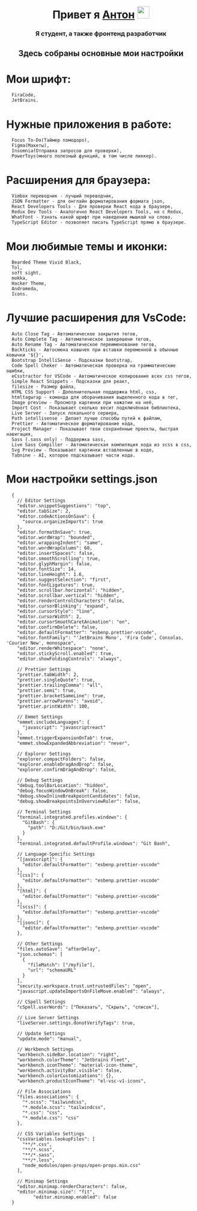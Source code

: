 <h1 align="center">Привет я <a href="#!" target="_blank">Антон</a> 
<img src="https://github.com/blackcater/blackcater/raw/main/images/Hi.gif" height="32"/></h1>
<h3 align="center">Я студент, а также фронтенд разработчик</h3>
<h2 align="center">Здесь собраны основные мои настройки</h3>


# Мои шрифт: 
      FiraCode,
      JetBrains.

# Нужные приложения в работе: 
      Focus To-Do(Таймер помодоро),
      Figma(Макеты),
      Insomnia(Отправка запросов для проверки),
      PowerToys(много полезный функций, в том числе пиккер).

# Расширения для браузера:
      Vimbox переводчик - лучший переводчик,
      JSON Formatter - для онглайн форматирования формата json,
      React Developers Tools - Для проверки React кода в браузере,
      Redux Dev Tools - Аналогично React Developers Tools, но с Redux,
      WhatFont - Узнать какой шрифт при наведении мышкой на слово.
      TypeScript Editor - позволяет писать TypeScript прямо в браузере.

# Мои любимые темы и иконки:
      Bearded Theme Vivid Black,
      Tol,
      soft sight,
      mokka,
      Hacker Theme,
      Andromeda,
      Icons.

# Лучшие расширения для VsCode: 
      Auto Close Tag - Автоматическое закрытия тегов,
      Auto Complete Tag - Автоматическое заверешени тегов,
      Auto Rename Tag - Автоматическое переименование тегов,
      Backticks - Автосмена ковычек при вставки переменной в обычные ковычки '${}',
      Bootstrap IntelliSense - Подсказки bootstrap,
      Code Spell Cheker - Автоматическая проверка на грамматические ошибки,
      eCsstractor for VSCode - Автоматическое копирование всех css тегов,
      Simple React Snippets - Подсказки для реакт,
      filesize - Размер файла,
      HTML CSS Support - Дополнительная поддержка html, css,
      htmltagwrap - команда для оборачивания выделенного кода в тег,
      Image preview - Просмотр картинки при нажатии на неё,
      Import Cost - Показывает сколько весит подключённая библиотека,
      Live Server - Запуск локального сервера,
      Path intellisense - Делает лучше способы путей к файлам,
      Prettier - Автоматическое форматирование кода,
      Project Manager - Показывает твои сохранённые проекты, быстрая навигация,
      Sass (.sass only) - Поддержка sass,
      Live Sass Compiller - Автоматическая компиляция кода из scss в css,
      Svg Preview - Показывает картинки вставленные в коде,
      Tabnine - AI, которое подсказывает части кода.

# Мои настройки settings.json
      {
        // Editor Settings
        "editor.snippetSuggestions": "top",
        "editor.tabSize": 2,
        "editor.codeActionsOnSave": {
          "source.organizeImports": true
        },
        "editor.formatOnSave": true,
        "editor.wordWrap": "bounded",
        "editor.wrappingIndent": "same",
        "editor.wordWrapColumn": 60,
        "editor.insertSpaces": false,
        "editor.smoothScrolling": true,
        "editor.glyphMargin": false,
        "editor.fontSize": 14,
        "editor.lineHeight": 1.6,
        "editor.suggestSelection": "first",
        "editor.fontLigatures": true,
        "editor.scrollbar.horizontal": "hidden",
        "editor.scrollbar.vertical": "hidden",
        "editor.renderControlCharacters": false,
        "editor.cursorBlinking": "expand",
        "editor.cursorStyle": "line",
        "editor.cursorWidth": 2,
        "editor.cursorSmoothCaretAnimation": "on",
        "editor.confirmDelete": false,
        "editor.defaultFormatter": "esbenp.prettier-vscode",
        "editor.fontFamily": "'JetBrains Mono', 'Fira Code', Consolas, 'Courier New', monospace",
        "editor.renderWhitespace": "none",
        "editor.stickyScroll.enabled": true,
        "editor.showFoldingControls": "always",
      
        // Prettier Settings
        "prettier.tabWidth": 2,
        "prettier.singleQuote": true,
        "prettier.trailingComma": "all",
        "prettier.semi": true,
        "prettier.bracketSameLine": true,
        "prettier.arrowParens": "avoid",
        "prettier.printWidth": 100,
      
        // Emmet Settings
        "emmet.includeLanguages": {
          "javascript": "javascriptreact"
        },
        "emmet.triggerExpansionOnTab": true,
        "emmet.showExpandedAbbreviation": "never",
      
        // Explorer Settings
        "explorer.compactFolders": false,
        "explorer.enableDragAndDrop": false,
        "explorer.confirmDragAndDrop": false,
      
        // Debug Settings
        "debug.toolBarLocation": "hidden",
        "debug.focusWindowOnBreak": false,
        "debug.showInlineBreakpointCandidates": false,
        "debug.showBreakpointsInOverviewRuler": false,
      
        // Terminal Settings
        "terminal.integrated.profiles.windows": {
          "GitBash": {
            "path": "D:/Git/bin/bash.exe"
          }
        },
        "terminal.integrated.defaultProfile.windows": "Git Bash",
      
        // Language-Specific Settings
        "[javascript]": {
          "editor.defaultFormatter": "esbenp.prettier-vscode"
        },
        "[css]": {
          "editor.defaultFormatter": "esbenp.prettier-vscode"
        },
        "[html]": {
          "editor.defaultFormatter": "esbenp.prettier-vscode"
        },
        "[scss]": {
          "editor.defaultFormatter": "esbenp.prettier-vscode"
        },
        "[jsonc]": {
          "editor.defaultFormatter": "esbenp.prettier-vscode"
        },
      
        // Other Settings
        "files.autoSave": "afterDelay",
        "json.schemas": [
          {
            "fileMatch": ["/myfile"],
            "url": "schemaURL"
          }
        ],
        "security.workspace.trust.untrustedFiles": "open",
        "javascript.updateImportsOnFileMove.enabled": "always",
      
        // CSpell Settings
        "cSpell.userWords": ["Показать", "Скрыть", "список"],
      
        // Live Server Settings
        "liveServer.settings.donotVerifyTags": true,
      
        // Update Settings
        "update.mode": "manual",
      
        // Workbench Settings
        "workbench.sideBar.location": "right",
        "workbench.colorTheme": "Jetbrains Fleet",
        "workbench.iconTheme": "material-icon-theme",
        "workbench.activityBar.visible": false,
        "workbench.colorCustomizations": {},
        "workbench.productIconTheme": "el-vsc-v1-icons",
      
        // File Associations
        "files.associations": {
          "*.scss": "tailwindcss",
          "*.module.scss": "tailwindcss",
          "*.css": "css",
          "*.module.css": "css"
        },
      
        // CSS Variables Settings
        "cssVariables.lookupFiles": [
          "**/*.css",
          "**/*.scss",
          "**/*.sass",
          "**/*.less",
          "node_modules/open-props/open-props.min.css"
        ],
      
        // Minimap Settings
        "editor.minimap.renderCharacters": false,
        "editor.minimap.size": "fit",
              "editor.minimap.enabled": false
      }



      

